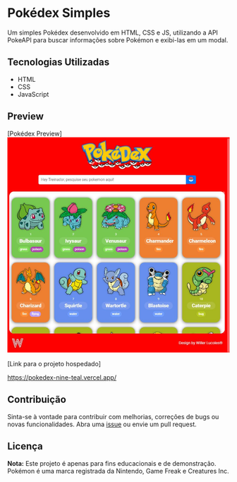 # Pokédex Simples

Um simples Pokédex desenvolvido em HTML, CSS e JS, utilizando a API PokeAPI para buscar informações sobre Pokémon e exibi-las em um modal.

## Tecnologias Utilizadas

- HTML
- CSS
- JavaScript

## Preview

[Pokédex Preview]
<img src="assets/img/Screen_Pokedex.JPG" alt="Site"/>



[Link para o projeto hospedado]

https://pokedex-nine-teal.vercel.app/

## Contribuição

Sinta-se à vontade para contribuir com melhorias, correções de bugs ou novas funcionalidades. Abra uma [issue](https://github.com/WillerLucoles/Pokedex/issues) ou envie um pull request.

## Licença

**Nota:** Este projeto é apenas para fins educacionais e de demonstração. Pokémon é uma marca registrada da Nintendo, Game Freak e Creatures Inc.
